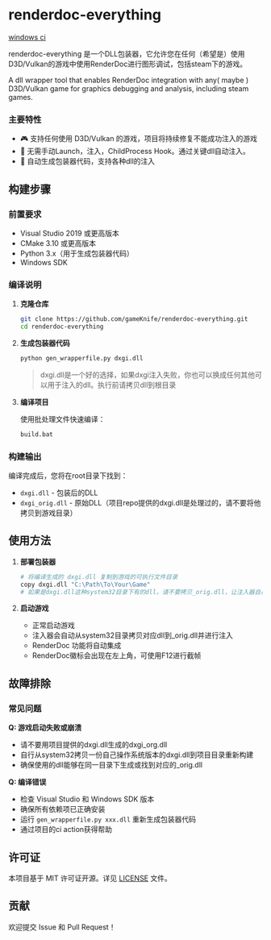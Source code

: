 # renderdoc-everything

[windows ci](https://github.com/gameknife/renderdoc-everything/actions/workflows/windows.yml/badge.svg)

renderdoc-everything 是一个DLL包装器，它允许您在任何（希望是）使用D3D/Vulkan的游戏中使用RenderDoc进行图形调试，包括steam下的游戏。

A dll wrapper tool that enables RenderDoc integration with any( maybe ) D3D/Vulkan game for graphics debugging and analysis, including steam games.



### 主要特性

- 🎮 支持任何使用 D3D/Vulkan 的游戏，项目将持续修复不能成功注入的游戏
- 🚀 无需手动Launch，注入，ChildProcess Hook。通过关键dll自动注入。
- 🔄 自动生成包装器代码，支持各种dll的注入

## 构建步骤

### 前置要求

- Visual Studio 2019 或更高版本
- CMake 3.10 或更高版本
- Python 3.x（用于生成包装器代码）
- Windows SDK

### 编译说明

1. **克隆仓库**
   ```bash
   git clone https://github.com/gameKnife/renderdoc-everything.git
   cd renderdoc-everything
   ```

2. **生成包装器代码**
   ```bash
   python gen_wrapperfile.py dxgi.dll
   ```
    > dxgi.dll是一个好的选择，如果dxgi注入失败，你也可以换成任何其他可以用于注入的dll。执行前请拷贝dll到根目录

3. **编译项目**
   
   使用批处理文件快速编译：
   ```bash
   build.bat
   ```

### 构建输出

编译完成后，您将在root目录下找到：
- `dxgi.dll` - 包装后的DLL
- `dxgi_orig.dll` - 原始DLL（项目repo提供的dxgi.dll是处理过的，请不要将他拷贝到游戏目录）

## 使用方法

1. **部署包装器**
   ```bash
   # 将编译生成的 dxgi.dll 复制到游戏的可执行文件目录
   copy dxgi.dll "C:\Path\To\Your\Game"
   # 如果是dxgi.dll这种system32目录下有的dll，请不要拷贝_orig.dll，让注入器自己从系统拷贝
   ```

3. **启动游戏**
   - 正常启动游戏
   - 注入器会自动从system32目录拷贝对应dll到_orig.dll并进行注入
   - RenderDoc 功能将自动集成
   - RenderDoc徽标会出现在左上角，可使用F12进行截帧

## 故障排除

### 常见问题

**Q: 游戏启动失败或崩溃**
- 请不要用项目提供的dxgi.dll生成的dxgi_org.dll
- 自行从system32拷贝一份自己操作系统版本的dxgi.dll到项目目录重新构建
- 确保使用的dll能够在同一目录下生成或找到对应的_orig.dll

**Q: 编译错误**
- 检查 Visual Studio 和 Windows SDK 版本
- 确保所有依赖项已正确安装
- 运行 `gen_wrapperfile.py xxx.dll` 重新生成包装器代码
- 通过项目的ci action获得帮助

## 许可证

本项目基于 MIT 许可证开源。详见 [LICENSE](LICENSE) 文件。

## 贡献

欢迎提交 Issue 和 Pull Request！
